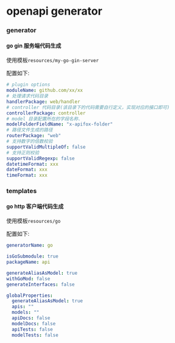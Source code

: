 # openapi generator


### generator

#### go gin 服务端代码生成
使用模板`resources/my-go-gin-server`

配置如下:
```yaml
# plugin options
moduleName: github.com/xx/xx
# 处理请求代码目录
handlerPackage: web/handler
# controller 代码目录(该目录下的代码需要自行定义，实现对应的接口即可)
controllerPackage: controller
# model 目录配置所在的字段名称. 
modelFolderFieldName: "x-apifox-folder"
# 路径文件生成的路径
routerPackage: "web"
# 支持数字的倍数校验
supportValidMultipleOf: false
# 支持正则校验
supportValidRegexp: false
datetimeFormat: xxx
dateFormat: xxx
timeFormat: xxx
```

### templates

#### go http 客户端代码生成

使用模板`resources/go`

配置如下:
```yaml
generatorName: go

isGoSubmodule: true
packageName: api

generateAliasAsModel: true
withGoMod: false
generateInterfaces: false

globalProperties:
  generateAliasAsModel: true
  apis: ""
  models: ""
  apiDocs: false
  modelDocs: false
  apiTests: false
  modelTests: false
```